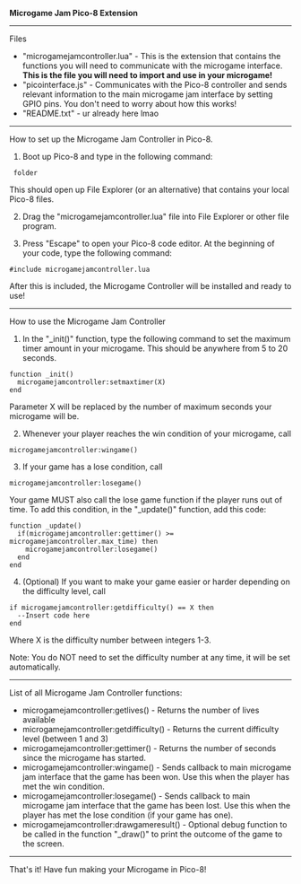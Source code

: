 **Microgame Jam Pico-8 Extension**
 - - - - - - - - - - - - - - - - - - -- - - -


Files

-   "microgamejamcontroller.lua" - This is the extension that contains
    the functions you will need to communicate with the microgame
    interface. **This is the file you will need to import and use in
    your microgame!**
-   "picointerface.js" - Communicates with the Pico-8 controller and
    sends relevant information to the main microgame jam interface by
    setting GPIO pins. You don't need to worry about how this works!
-   "README.txt" - ur already here lmao

------------------------------------------------------------------------

How to set up the Microgame Jam Controller in Pico-8.

1.  Boot up Pico-8 and type in the following command:

``` folder```

This should open up File Explorer (or an alternative) that contains your local Pico-8 files.

2. Drag the "microgamejamcontroller.lua" file into File Explorer or other file program. 

3. Press "Escape" to open your Pico-8 code editor. At the beginning of your code, type the following command:

```#include microgamejamcontroller.lua```

After this is included, the Microgame Controller will be installed and ready to use!

- - - - - - - - - - - - - - - - - - - - - - -

How to use the Microgame Jam Controller

1. In the "_init()" function, type the following command to set the maximum timer amount in your microgame. This should be anywhere from 5 to 20 seconds.

```
function _init() 
  microgamejamcontroller:setmaxtimer(X) 
end 
```

Parameter X will be replaced by the number of maximum seconds your
microgame will be.

2.  Whenever your player reaches the win condition of your microgame,
    call

```microgamejamcontroller:wingame()```

3.  If your game has a lose condition, call

```microgamejamcontroller:losegame()```

Your game MUST also call the lose game function if the player runs out
of time. To add this condition, in the "_update()" function, add this
code:

```
function _update()   
  if(microgamejamcontroller:gettimer() >= microgamejamcontroller.max_time) then
    microgamejamcontroller:losegame()   
  end 
end
```

4.  (Optional) If you want to make your game easier or harder depending
    on the difficulty level, call

```
if microgamejamcontroller:getdifficulty() == X then 
  --Insert code here 
end
```

Where X is the difficulty number between integers 1-3.

Note: You do NOT need to set the difficulty number at any time, it will
be set automatically.

------------------------------------------------------------------------

List of all Microgame Jam Controller functions:

-   microgamejamcontroller:getlives() - Returns the number of lives
    available
-   microgamejamcontroller:getdifficulty() - Returns the current
    difficulty level (between 1 and 3)
-   microgamejamcontroller:gettimer() - Returns the number of seconds
    since the microgame has started.
-   microgamejamcontroller:wingame() - Sends callback to main microgame
    jam interface that the game has been won. Use this when the player
    has met the win condition.
-   microgamejamcontroller:losegame() - Sends callback to main microgame
    jam interface that the game has been lost. Use this when the player
    has met the lose condition (if your game has one).
-   microgamejamcontroller:drawgameresult() - Optional debug function to
    be called in the function \"\_draw()\" to print the outcome of the
    game to the screen.

------------------------------------------------------------------------

That's it! Have fun making your Microgame in Pico-8!
